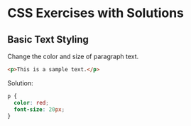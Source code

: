 # CSS Exercises with Solutions

## Basic Text Styling

Change the color and size of paragraph text.

```html
<p>This is a sample text.</p>
```

Solution:

```css
p {
  color: red;
  font-size: 20px;
}
```
